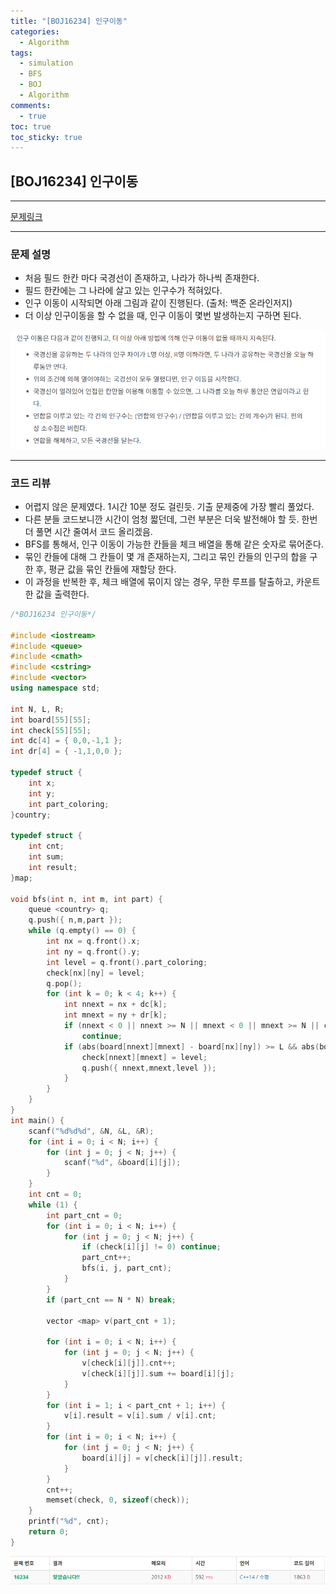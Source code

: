 ```yaml
---
title: "[BOJ16234] 인구이동"
categories:
  - Algorithm
tags:
  - simulation
  - BFS
  - BOJ
  - Algorithm
comments:
  - true
toc: true
toc_sticky: true
---
```


## [BOJ16234] 인구이동

---

[문제링크](https://www.acmicpc.net/problem/16234)

---

### 문제 설명

* 처음 필드 한칸 마다 국경선이 존재하고, 나라가 하나씩 존재한다.
* 필드 한칸에는 그 나라에 살고 있는 인구수가 적혀있다.
* 인구 이동이 시작되면 아래 그림과 같이 진행된다. (출처: 백준 온라인저지)
* 더 이상 인구이동을 할 수 없을 때, 인구 이동이 몇번 발생하는지 구하면 된다.

![](/assets/img/Algorithm/BOJ16234-1.png)

---

### 코드 리뷰
* 어렵지 않은 문제였다. 1시간 10분 정도 걸린듯. 기출 문제중에 가장 빨리 풀었다.
* 다른 분들 코드보니깐 시간이 엄청 짧던데, 그런 부분은 더욱 발전해야 할 듯. 한번 더 풀면 시간 줄여서 코드 올리겠음.
* BFS를 통해서, 인구 이동이 가능한 칸들을 체크 배열을 통해 같은 숫자로 묶어준다.
* 묶인 칸들에 대해 그 칸들이 몇 개 존재하는지, 그리고 묶인 칸들의 인구의 합을 구한 후, 평균 값을 묶인 칸들에 재할당 한다.
* 이 과정을 반복한 후, 체크 배열에 묶이지 않는 경우, 무한 루프를 탈출하고, 카운트한 값을 출력한다.

```cpp
/*BOJ16234 인구이동*/

#include <iostream>
#include <queue>
#include <cmath>
#include <cstring>
#include <vector>
using namespace std;

int N, L, R;
int board[55][55];
int check[55][55];
int dc[4] = { 0,0,-1,1 };
int dr[4] = { -1,1,0,0 };

typedef struct {
	int x;
	int y;
	int part_coloring;
}country;

typedef struct {
	int cnt;
	int sum;
	int result;
}map;

void bfs(int n, int m, int part) {
	queue <country> q;
	q.push({ n,m,part });
	while (q.empty() == 0) {
		int nx = q.front().x;
		int ny = q.front().y;
		int level = q.front().part_coloring;
		check[nx][ny] = level;
		q.pop();
		for (int k = 0; k < 4; k++) {
			int nnext = nx + dc[k];
			int mnext = ny + dr[k];
			if (nnext < 0 || nnext >= N || mnext < 0 || mnext >= N || check[nnext][mnext] == check[nx][ny])
				continue;
			if (abs(board[nnext][mnext] - board[nx][ny]) >= L && abs(board[nnext][mnext] - board[nx][ny]) <= R) {
				check[nnext][mnext] = level;
				q.push({ nnext,mnext,level });
			}
		}
	}
}
int main() {
	scanf("%d%d%d", &N, &L, &R);
	for (int i = 0; i < N; i++) {
		for (int j = 0; j < N; j++) {
			scanf("%d", &board[i][j]);
		}
	}
	int cnt = 0;
	while (1) {
		int part_cnt = 0;
		for (int i = 0; i < N; i++) {
			for (int j = 0; j < N; j++) {
				if (check[i][j] != 0) continue;
				part_cnt++;
				bfs(i, j, part_cnt);
			}
		}
		if (part_cnt == N * N) break;

		vector <map> v(part_cnt + 1);

		for (int i = 0; i < N; i++) {
			for (int j = 0; j < N; j++) {
				v[check[i][j]].cnt++;
				v[check[i][j]].sum += board[i][j];
			}
		}
		for (int i = 1; i < part_cnt + 1; i++) {
			v[i].result = v[i].sum / v[i].cnt;
		}
		for (int i = 0; i < N; i++) {
			for (int j = 0; j < N; j++) {
				board[i][j] = v[check[i][j]].result;
			}
		}
		cnt++;
		memset(check, 0, sizeof(check));
	}
	printf("%d", cnt);
	return 0;
}

```

![](/assets/img/Algorithm/BOJ16234-2.png)
